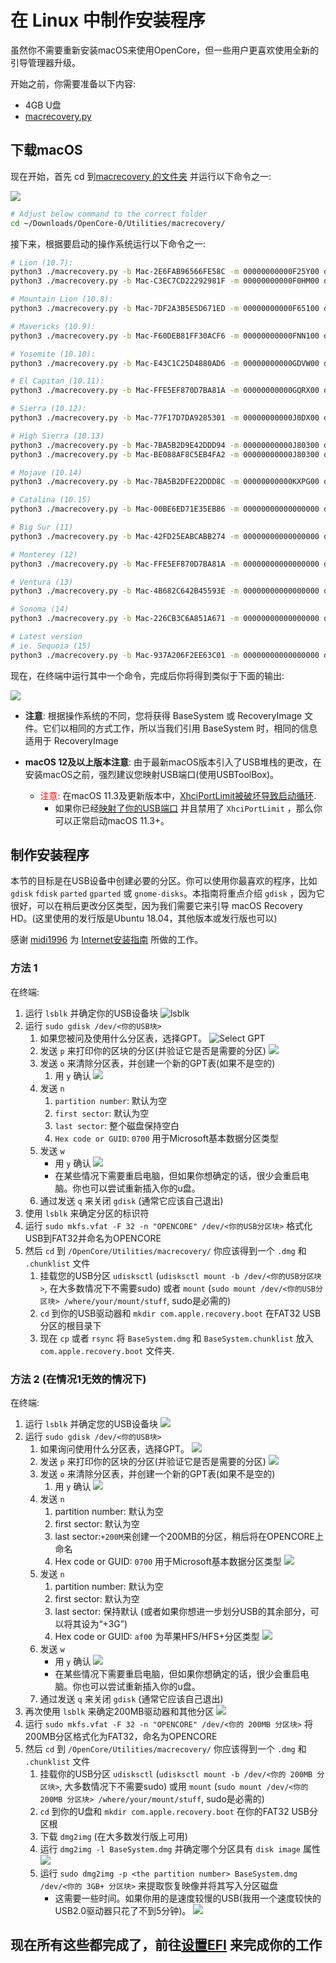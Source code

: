 # 在 Linux 中制作安装程序

虽然你不需要重新安装macOS来使用OpenCore，但一些用户更喜欢使用全新的引导管理器升级。

开始之前，你需要准备以下内容:

* 4GB U盘
* [macrecovery.py](https://github.com/acidanthera/OpenCorePkg/releases)
  
## 下载macOS

现在开始，首先 cd 到[macrecovery 的文件夹](https://github.com/acidanthera/OpenCorePkg/releases) 并运行以下命令之一:

![](../images/installer-guide/legacy-mac-install-md/macrecovery.png)

```sh
# Adjust below command to the correct folder
cd ~/Downloads/OpenCore-0/Utilities/macrecovery/
```

接下来，根据要启动的操作系统运行以下命令之一:

```sh
# Lion (10.7):
python3 ./macrecovery.py -b Mac-2E6FAB96566FE58C -m 00000000000F25Y00 download
python3 ./macrecovery.py -b Mac-C3EC7CD22292981F -m 00000000000F0HM00 download

# Mountain Lion (10.8):
python3 ./macrecovery.py -b Mac-7DF2A3B5E5D671ED -m 00000000000F65100 download

# Mavericks (10.9):
python3 ./macrecovery.py -b Mac-F60DEB81FF30ACF6 -m 00000000000FNN100 download

# Yosemite (10.10):
python3 ./macrecovery.py -b Mac-E43C1C25D4880AD6 -m 00000000000GDVW00 download

# El Capitan (10.11):
python3 ./macrecovery.py -b Mac-FFE5EF870D7BA81A -m 00000000000GQRX00 download

# Sierra (10.12):
python3 ./macrecovery.py -b Mac-77F17D7DA9285301 -m 00000000000J0DX00 download

# High Sierra (10.13)
python3 ./macrecovery.py -b Mac-7BA5B2D9E42DDD94 -m 00000000000J80300 download
python3 ./macrecovery.py -b Mac-BE088AF8C5EB4FA2 -m 00000000000J80300 download

# Mojave (10.14)
python3 ./macrecovery.py -b Mac-7BA5B2DFE22DDD8C -m 00000000000KXPG00 download

# Catalina (10.15)
python3 ./macrecovery.py -b Mac-00BE6ED71E35EB86 -m 00000000000000000 download

# Big Sur (11)
python3 ./macrecovery.py -b Mac-42FD25EABCABB274 -m 00000000000000000 download

# Monterey (12)
python3 ./macrecovery.py -b Mac-FFE5EF870D7BA81A -m 00000000000000000 download

# Ventura (13)
python3 ./macrecovery.py -b Mac-4B682C642B45593E -m 00000000000000000 download

# Sonoma (14)
python3 ./macrecovery.py -b Mac-226CB3C6A851A671 -m 00000000000000000 download

# Latest version
# ie. Sequoia (15)
python3 ./macrecovery.py -b Mac-937A206F2EE63C01 -m 00000000000000000 download
```

现在，在终端中运行其中一个命令，完成后你将得到类似于下面的输出:

![](../images/installer-guide/legacy-mac-install-md/download-done.png)

* **注意**: 根据操作系统的不同，您将获得 BaseSystem 或 RecoveryImage 文件。它们以相同的方式工作，所以当我们引用 BaseSystem 时，相同的信息适用于 RecoveryImage

* **macOS 12及以上版本注意**: 由于最新macOS版本引入了USB堆栈的更改，在安装macOS之前，强烈建议您映射USB端口(使用USBToolBox)。
  * <span style="color:red"> 注意: </span> 在macOS 11.3及更新版本中，[XhciPortLimit被破坏导致启动循环](https://github.com/dortania/bugtracker/issues/162).
    * 如果你已经[映射了你的USB端口](https://sumingyd.github.io/OpenCore-Post-Install/usb/) 并且禁用了 `XhciPortLimit` ，那么你可以正常启动macOS 11.3+。

## 制作安装程序

本节的目标是在USB设备中创建必要的分区。你可以使用你最喜欢的程序，比如`gdisk` `fdisk` `parted` `gparted` 或 `gnome-disks`。本指南将重点介绍 `gdisk` ，因为它很好，可以在稍后更改分区类型，因为我们需要它来引导 macOS Recovery HD。(这里使用的发行版是Ubuntu 18.04，其他版本或发行版也可以)

感谢 [midi1996](https://github.com/midi1996) 为 [Internet安装指南](https://midi1996.github.io/hackintosh-internet-install-gitbook/) 所做的工作。

### 方法 1

在终端:

1. 运行 `lsblk` 并确定你的USB设备块
  ![lsblk](../images/installer-guide/linux-install-md/unknown-5.png)
2. 运行 `sudo gdisk /dev/<你的USB块>`
   1. 如果您被问及使用什么分区表，选择GPT。
      ![Select GPT](../images/installer-guide/linux-install-md/unknown-6.png)
   2. 发送 `p` 来打印你的区块的分区\(并验证它是否是需要的分区\)
      ![](../images/installer-guide/linux-install-md/unknown-13.png)
   3. 发送 `o` 来清除分区表，并创建一个新的GPT表(如果不是空的)
      1. 用 `y` 确认
         ![](../images/installer-guide/linux-install-md/unknown-8.png)
   4. 发送 `n`
      1. `partition number`: 默认为空
      2. `first sector`: 默认为空
      3. `last sector`: 整个磁盘保持空白
      4. `Hex code or GUID`: `0700` 用于Microsoft基本数据分区类型
   5. 发送 `w`
      * 用 `y` 确认
      ![](../images/installer-guide/linux-install-md/unknown-9.png)
      * 在某些情况下需要重启电脑，但如果你想确定的话，很少会重启电脑。你也可以尝试重新插入你的u盘。
   6. 通过发送 `q` 来关闭 `gdisk` (通常它应该自己退出)
3. 使用 `lsblk` 来确定分区的标识符
4. 运行 `sudo mkfs.vfat -F 32 -n "OPENCORE" /dev/<你的USB分区块>` 格式化USB到FAT32并命名为OPENCORE
5. 然后 `cd` 到 `/OpenCore/Utilities/macrecovery/` 你应该得到一个 `.dmg` 和 `.chunklist` 文件
   1. 挂载您的USB分区 `udisksctl` (`udisksctl mount -b /dev/<你的USB分区块>`, 在大多数情况下不需要sudo) 或者 `mount` (`sudo mount /dev/<你的USB分区块> /where/your/mount/stuff`, sudo是必需的)
   2. `cd` 到你的USB驱动器和 `mkdir com.apple.recovery.boot` 在FAT32 USB分区的根目录下
   3. 现在 `cp` 或者 `rsync` 将 `BaseSystem.dmg` 和 `BaseSystem.chunklist` 放入 `com.apple.recovery.boot` 文件夹.

### 方法 2 (在情况1无效的情况下)

在终端:

1. 运行 `lsblk` 并确定您的USB设备块
   ![](../images/installer-guide/linux-install-md/unknown-11.png)
2. 运行 `sudo gdisk /dev/<你的USB块>`
   1. 如果询问使用什么分区表，选择GPT。
      ![](../images/installer-guide/linux-install-md/unknown-12.png)
   2. 发送 `p` 来打印你的区块的分区\(并验证它是否是需要的分区\)
      ![](../images/installer-guide/linux-install-md/unknown-13.png)
   3. 发送 `o` 来清除分区表，并创建一个新的GPT表(如果不是空的)
      1. 用 `y` 确认
         ![](../images/installer-guide/linux-install-md/unknown-14.png)
   4. 发送 `n`
      1. partition number: 默认为空
      2. first sector: 默认为空
      3. last sector:`+200M`来创建一个200MB的分区，稍后将在OPENCORE上命名
      4. Hex code or GUID: `0700` 用于Microsoft基本数据分区类型
      ![](../images/installer-guide/linux-install-md/unknown-15.png)
   5. 发送 `n`
      1. partition number: 默认为空
      2. first sector: 默认为空
      3. last sector: 保持默认 \(或者如果你想进一步划分USB的其余部分，可以将其设为“+3G”\)
      4. Hex code or GUID: `af00` 为苹果HFS/HFS+分区类型
      ![](../images/installer-guide/linux-install-md/unknown-16.png)
   6. 发送 `w`
      * 用 `y` 确认
      ![](../images/installer-guide/linux-install-md/unknown-17.png)
      * 在某些情况下需要重启电脑，但如果你想确定的话，很少会重启电脑。你也可以尝试重新插入你的u盘。
   7. 通过发送 `q` 来关闭 `gdisk` (通常它应该自己退出)
3. 再次使用 `lsblk` 来确定200MB驱动器和其他分区
   ![](../images/installer-guide/linux-install-md/unknown-18.png)
4. 运行 `sudo mkfs.vfat -F 32 -n "OPENCORE" /dev/<你的 200MB 分区块>` 将200MB分区格式化为FAT32，命名为OPENCORE
5. 然后 `cd` 到 `/OpenCore/Utilities/macrecovery/` 你应该得到一个 `.dmg` 和 `.chunklist` 文件
   1. 挂载你的USB分区 `udisksctl` (`udisksctl mount -b /dev/<你的 200MB 分区块>`, 大多数情况下不需要sudo) 或用 `mount` (`sudo mount /dev/<你的 200MB 分区块> /where/your/mount/stuff`, sudo是必需的)
   2. `cd` 到你的U盘和 `mkdir com.apple.recovery.boot` 在你的FAT32 USB分区根
   3. 下载 `dmg2img` (在大多数发行版上可用)
   4. 运行 `dmg2img -l BaseSystem.dmg` 并确定哪个分区具有 `disk image` 属性
      ![](../images/installer-guide/linux-install-md/unknown-20.png)
   5. 运行 `sudo dmg2img -p <the partition number> BaseSystem.dmg /dev/<你的 3GB+ 分区块>` 来提取恢复映像并将其写入分区磁盘
      * 这需要一些时间。如果你用的是速度较慢的USB(我用一个速度较快的USB2.0驱动器只花了不到5分钟)。
      ![](../images/installer-guide/linux-install-md/unknown-21.png)

## 现在所有这些都完成了，前往[设置EFI](./opencore-efi.md) 来完成你的工作
